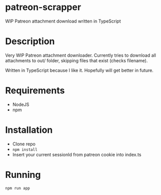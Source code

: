 # patreon-scrapper
WIP Patreon attachment download written in TypeScript

# Description
Very WIP Patreon attachment downloader. Currently tries to download all attachments to out/ folder, skipping files that exist (checks filename).

Written in TypeScript because I like it. Hopefully will get better in future.

# Requirements
- NodeJS
- npm

# Installation
- Clone repo
- `npm install`
- Insert your current sessionId from patreon cookie into index.ts

# Running
`npm run app`
